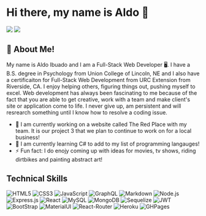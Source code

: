 # Hi there, my name is Aldo 👋

<a href="mailto:aldo.ibuado@gmail.com?"><img src="https://img.shields.io/badge/gmail-%23DD0031.svg?&style=for-the-badge&logo=gmail&logoColor=white"/></a>
<a href="https://www.linkedin.com/in/aldo-ibuado/"><img src="https://img.shields.io/badge/linkedin-%230077B5.svg?style=for-the-badge&logo=linkedin&logoColor=white"/></a>

## :rocket: About Me!

My name is Aldo Ibuado and I am a Full-Stack Web Developer :desktop_computer:. I have a B.S. degree in Psychology from Union College of Lincoln, NE and I also have a certificaiton for Full-Stack Web Development from URC Extension from Riverside, CA. I enjoy helping others, figuring things out, pushing myself to excel. Web development has always been fascinating to me because of the fact that you are able to get creative, work with a team and make client's site or application come to life. I never give up, am persistent and will resrearch something until I know how to resolve a coding issue. 

- 🔭 I am currently working on a website called The Red Place with my team. It is our project 3 that we plan to continue to work on for a local business!
- 🌱 I am currently learning C# to add to my list of programming langauges!
- ⚡ Fun fact: I do enojy coming up with ideas for movies, tv shows, riding dirtbikes and painting abstract art!

## Technical Skills

![HTML5](https://img.shields.io/badge/html5-%23E34F26.svg?style=for-the-badge&logo=html5&logoColor=white)
![CSS3](https://img.shields.io/badge/css3-%231572B6.svg?style=for-the-badge&logo=css3&logoColor=white)
![JavaScript](https://img.shields.io/badge/javascript-%23323330.svg?style=for-the-badge&logo=javascript&logoColor=%23F7DF1E)
![GraphQL](https://img.shields.io/badge/-GraphQL-E10098?style=for-the-badge&logo=graphql&logoColor=white)
![Markdown](https://img.shields.io/badge/markdown-%23000000.svg?style=for-the-badge&logo=markdown&logoColor=white)
![Node.js](https://img.shields.io/badge/Node.js-43853D?style=for-the-badge&logo=node.js&logoColor=white)
![Express.js](https://img.shields.io/badge/Express.js-404D59?style=for-the-badge)
![React](https://img.shields.io/badge/React-20232A?style=for-the-badge&logo=react&logoColor=61DAFB)
![MySQL](https://img.shields.io/badge/MySQL-00000F?style=for-the-badge&logo=mysql&logoColor=white)
![MongoDB](https://img.shields.io/badge/MongoDB-4EA94B?style=for-the-badge&logo=mongodb&logoColor=white)
![Sequelize](https://img.shields.io/badge/sequelize-323330?style=for-the-badge&logo=sequelize&logoColor=blue)
![JWT](https://img.shields.io/badge/json%20web%20tokens-323330?style=for-the-badge&logo=json-web-tokens&logoColor=pink)
![BootStrap](https://img.shields.io/badge/Bootstrap-563D7C?style=for-the-badge&logo=bootstrap&logoColor=white)
![MaterialUI](https://img.shields.io/badge/Material--UI-0081CB?style=for-the-badge&logo=material-ui&logoColor=white)
![React-Router](https://img.shields.io/badge/React_Router-CA4245?style=for-the-badge&logo=react-router&logoColor=white)
![Heroku](https://img.shields.io/badge/Heroku-430098?style=for-the-badge&logo=heroku&logoColor=white)
![GHPages](https://img.shields.io/badge/github%20pages-121013?style=for-the-badge&logo=github&logoColor=white)
